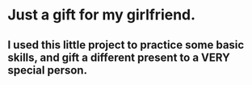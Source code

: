 # Just a gift for my girlfriend.
## I used this little project to practice some basic skills, and gift a different present to a VERY special person.
